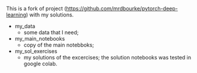 This is a fork of project (https://github.com/mrdbourke/pytorch-deep-learning)  with my solutions.

- my_data
  - some data that I need;
- my_main_notebooks 
  - copy of the main notebboks;
- my_sol_exercises  
  - my solutions of the excercises;
    the solution notebooks was tested in google colab.